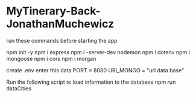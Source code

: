 # MyTinerary-Back-JonathanMuchewicz

run these commands before starting the app

npm init -y
npm i express
npm i -server-dev nodemon
npm i dotenv
npm i mongoose
npm i cors
npm i morgan

create .env
enter this data
PORT = 8080
URI_MONGO = "url data base"


Run the following script to load information to the database
npm run dataCities